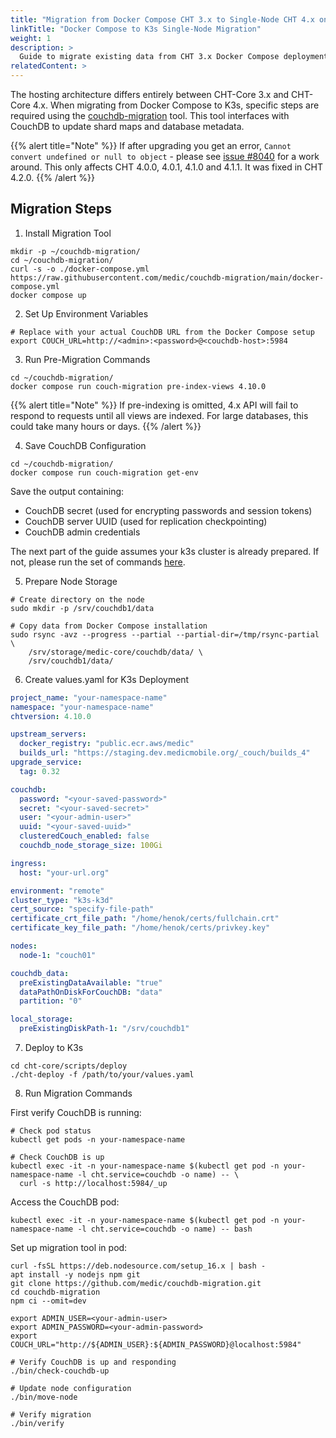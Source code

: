 ```yaml
---
title: "Migration from Docker Compose CHT 3.x to Single-Node CHT 4.x on K3s"
linkTitle: "Docker Compose to K3s Single-Node Migration"
weight: 1
description: >
  Guide to migrate existing data from CHT 3.x Docker Compose deployment to CHT 4.x single-node K3s deployment
relatedContent: >
---
```


The hosting architecture differs entirely between CHT-Core 3.x and CHT-Core 4.x. When migrating from Docker Compose to K3s, specific steps are required using the [couchdb-migration](https://github.com/medic/couchdb-migration) tool. This tool interfaces with CouchDB to update shard maps and database metadata.

{{% alert title="Note" %}}
If after upgrading you get an error, `Cannot convert undefined or null to object` - please see [issue #8040](https://github.com/medic/cht-core/issues/8040) for a work around. This only affects CHT 4.0.0, 4.0.1, 4.1.0 and 4.1.1. It was fixed in CHT 4.2.0.
{{% /alert %}}

## Migration Steps

1. Install Migration Tool
```shell
mkdir -p ~/couchdb-migration/
cd ~/couchdb-migration/
curl -s -o ./docker-compose.yml https://raw.githubusercontent.com/medic/couchdb-migration/main/docker-compose.yml
docker compose up
```

2. Set Up Environment Variables
```shell
# Replace with your actual CouchDB URL from the Docker Compose setup
export COUCH_URL=http://<admin>:<password>@<couchdb-host>:5984
```

3. Run Pre-Migration Commands
```shell
cd ~/couchdb-migration/
docker compose run couch-migration pre-index-views 4.10.0
```

{{% alert title="Note" %}} 
If pre-indexing is omitted, 4.x API will fail to respond to requests until all views are indexed. For large databases, this could take many hours or days.
{{% /alert %}}

4. Save CouchDB Configuration
```shell
cd ~/couchdb-migration/
docker compose run couch-migration get-env
```

Save the output containing:
- CouchDB secret (used for encrypting passwords and session tokens)
- CouchDB server UUID (used for replication checkpointing)
- CouchDB admin credentials

The next part of  the guide assumes your k3s cluster is already prepared. If not, please run the set of commands [here](https://docs.k3s.io/quick-start).

5. Prepare Node Storage

```shell
# Create directory on the node
sudo mkdir -p /srv/couchdb1/data

# Copy data from Docker Compose installation
sudo rsync -avz --progress --partial --partial-dir=/tmp/rsync-partial \
    /srv/storage/medic-core/couchdb/data/ \
    /srv/couchdb1/data/
```

6. Create values.yaml for K3s Deployment
```yaml
project_name: "your-namespace-name"
namespace: "your-namespace-name"
chtversion: 4.10.0

upstream_servers:
  docker_registry: "public.ecr.aws/medic"
  builds_url: "https://staging.dev.medicmobile.org/_couch/builds_4"
upgrade_service:
  tag: 0.32

couchdb:
  password: "<your-saved-password>"
  secret: "<your-saved-secret>"
  user: "<your-admin-user>"
  uuid: "<your-saved-uuid>"
  clusteredCouch_enabled: false
  couchdb_node_storage_size: 100Gi

ingress:
  host: "your-url.org"

environment: "remote"
cluster_type: "k3s-k3d"
cert_source: "specify-file-path"
certificate_crt_file_path: "/home/henok/certs/fullchain.crt"
certificate_key_file_path: "/home/henok/certs/privkey.key"

nodes:
  node-1: "couch01"

couchdb_data:
  preExistingDataAvailable: "true"
  dataPathOnDiskForCouchDB: "data"
  partition: "0"

local_storage:
  preExistingDiskPath-1: "/srv/couchdb1"
```

7. Deploy to K3s
```shell
cd cht-core/scripts/deploy
./cht-deploy -f /path/to/your/values.yaml
```

8. Run Migration Commands

First verify CouchDB is running:
```shell
# Check pod status
kubectl get pods -n your-namespace-name

# Check CouchDB is up
kubectl exec -it -n your-namespace-name $(kubectl get pod -n your-namespace-name -l cht.service=couchdb -o name) -- \
  curl -s http://localhost:5984/_up
```

Access the CouchDB pod:
```shell
kubectl exec -it -n your-namespace-name $(kubectl get pod -n your-namespace-name -l cht.service=couchdb -o name) -- bash
```

Set up migration tool in pod:
```shell
curl -fsSL https://deb.nodesource.com/setup_16.x | bash -
apt install -y nodejs npm git
git clone https://github.com/medic/couchdb-migration.git
cd couchdb-migration
npm ci --omit=dev

export ADMIN_USER=<your-admin-user>
export ADMIN_PASSWORD=<your-admin-password>
export COUCH_URL="http://${ADMIN_USER}:${ADMIN_PASSWORD}@localhost:5984"

# Verify CouchDB is up and responding
./bin/check-couchdb-up

# Update node configuration
./bin/move-node

# Verify migration
./bin/verify
```
